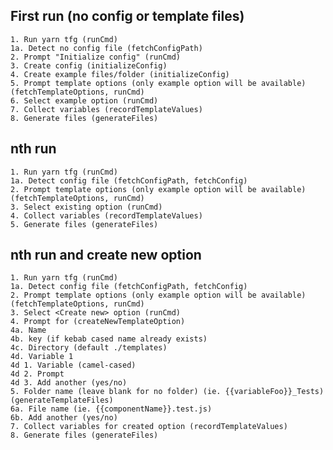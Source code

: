 ## First run (no config or template files)

    1. Run yarn tfg (runCmd)
    1a. Detect no config file (fetchConfigPath)
    2. Prompt "Initialize config" (runCmd)
    3. Create config (initializeConfig)
    4. Create example files/folder (initializeConfig)
    5. Prompt template options (only example option will be available) (fetchTemplateOptions, runCmd)
    6. Select example option (runCmd)
    7. Collect variables (recordTemplateValues)
    8. Generate files (generateFiles)

## nth run

    1. Run yarn tfg (runCmd)
    1a. Detect config file (fetchConfigPath, fetchConfig)
    2. Prompt template options (only example option will be available) (fetchTemplateOptions, runCmd)
    3. Select existing option (runCmd)
    4. Collect variables (recordTemplateValues)
    5. Generate files (generateFiles)

## nth run and create new option

    1. Run yarn tfg (runCmd)
    1a. Detect config file (fetchConfigPath, fetchConfig)
    2. Prompt template options (only example option will be available) (fetchTemplateOptions, runCmd)
    3. Select <Create new> option (runCmd)
    4. Prompt for (createNewTemplateOption)
    4a. Name
    4b. key (if kebab cased name already exists)
    4c. Directory (default ./templates)
    4d. Variable 1
    4d 1. Variable (camel-cased)
    4d 2. Prompt
    4d 3. Add another (yes/no)
    5. Folder name (leave blank for no folder) (ie. {{variableFoo}}_Tests) (generateTemplateFiles)
    6a. File name (ie. {{componentName}}.test.js)
    6b. Add another (yes/no)
    7. Collect variables for created option (recordTemplateValues)
    8. Generate files (generateFiles)
